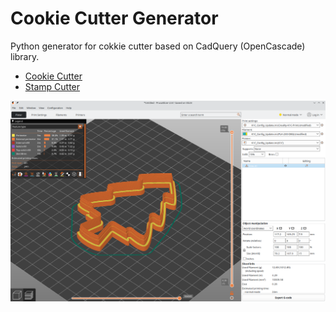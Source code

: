 # Cookie Cutter Generator
Python generator for cokkie cutter based on CadQuery (OpenCascade) library. 

* [Cookie Cutter](https://github.com/pfabo/Cookie_Cutter_Generator/blob/main/0020_form.ipynb)
* [Stamp Cutter](https://github.com/pfabo/Cookie_Cutter_Generator/blob/main/0010_stamp.ipynb)

![form](./img/ch_img_07.png)

